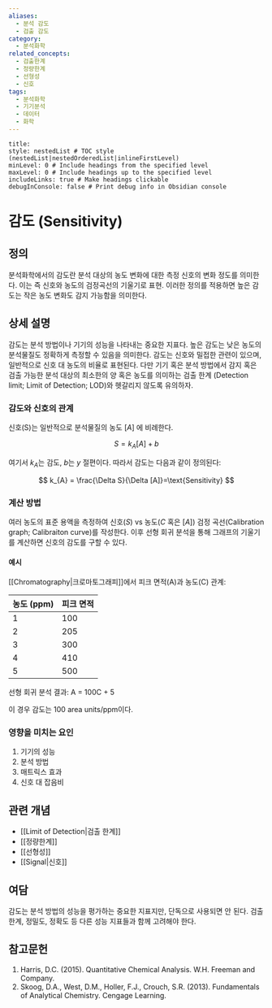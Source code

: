 ```yaml
---
aliases:
  - 분석 감도
  - 검출 감도
category:
  - 분석화학
related_concepts:
  - 검출한계
  - 정량한계
  - 선형성
  - 신호
tags:
  - 분석화학
  - 기기분석
  - 데이터
  - 화학
---
```


```table-of-contents
title: 
style: nestedList # TOC style (nestedList|nestedOrderedList|inlineFirstLevel)
minLevel: 0 # Include headings from the specified level
maxLevel: 0 # Include headings up to the specified level
includeLinks: true # Make headings clickable
debugInConsole: false # Print debug info in Obsidian console
```

# 감도 (Sensitivity)

## 정의
분석화학에서의 감도란 분석 대상의 농도 변화에 대한 측정 신호의 변화 정도를 의미한다.
이는 즉 신호와 농도의 검정곡선의 기울기로 표현. 이러한 정의를 적용하면 높은 감도는 작은 농도 변화도 감지 가능함을 의미한다.

## 상세 설명
감도는 분석 방법이나 기기의 성능을 나타내는 중요한 지표다. 높은 감도는 낮은 농도의 분석물질도 정확하게 측정할 수 있음을 의미한다. 감도는 신호와 밀접한 관련이 있으며, 일반적으로 신호 대 농도의 비율로 표현된다.
다만 기기 혹은 분석 방법에서 감지 혹은 검출 가능한 분석 대상의 최소한의 양 혹은 농도를 의미하는 검출 한계 (Detection limit; Limit of Detection; LOD)와 헷갈리지 않도록 유의하자. 

### 감도와 신호의 관계
신호(S)는 일반적으로 분석물질의 농도 $[A]$ 에 비례한다.

$$ S = k_{A}[A] + b $$

여기서 $k_{A}$는 감도, $b$는 $y$ 절편이다. 따라서 감도는 다음과 같이 정의된다:

$$ k_{A} = \frac{\Delta S}{\Delta [A]}=\text{Sensitivity} $$

### 계산 방법
여러 농도의 표준 용액을 측정하여 신호($S$) vs 농도($C$ 혹은 $[A]$) 검정 곡선(Calibration graph; Calibraiton curve)를 작성한다. 
이후 선형 회귀 분석을 통해 그래프의 기울기를 계산하면 신호의 감도를 구할 수 있다. 

#### 예시
[[Chromatography|크로마토그래피]]에서 피크 면적(A)과 농도(C) 관계:

| 농도 (ppm) | 피크 면적 |
|------------|-----------|
| 1          | 100       |
| 2          | 205       |
| 3          | 300       |
| 4          | 410       |
| 5          | 500       |

선형 회귀 분석 결과: A = 100C + 5

이 경우 감도는 100 area units/ppm이다.

### 영향을 미치는 요인
1. 기기의 성능
2. 분석 방법
3. 매트릭스 효과
4. 신호 대 잡음비

## 관련 개념
- [[Limit of Detection|검출 한계]]
- [[정량한계]]
- [[선형성]]
- [[Signal|신호]]

## 여담

감도는 분석 방법의 성능을 평가하는 중요한 지표지만, 단독으로 사용되면 안 된다. 검출한계, 정밀도, 정확도 등 다른 성능 지표들과 함께 고려해야 한다.

## 참고문헌
1. Harris, D.C. (2015). Quantitative Chemical Analysis. W.H. Freeman and Company.
2. Skoog, D.A., West, D.M., Holler, F.J., Crouch, S.R. (2013). Fundamentals of Analytical Chemistry. Cengage Learning.

